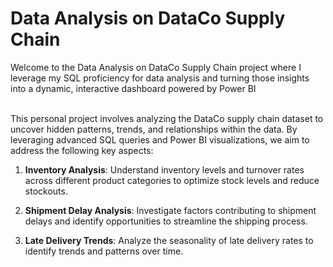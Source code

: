 # Data Analysis on DataCo Supply Chain

Welcome to the Data Analysis on DataCo Supply Chain project where I leverage my SQL proficiency for data analysis and turning those insights into a dynamic, interactive dashboard powered by Power BI

<br>
This personal project involves analyzing the DataCo supply chain dataset to uncover hidden patterns, trends, and relationships within the data. By leveraging advanced SQL queries and Power BI visualizations, we aim to address the following key aspects:
</br>

1. **Inventory Analysis**: Understand inventory levels and turnover rates across different product categories to optimize stock levels and reduce stockouts.

2. **Shipment Delay Analysis**: Investigate factors contributing to shipment delays and identify opportunities to streamline the shipping process.

3. **Late Delivery Trends**: Analyze the seasonality of late delivery rates to identify trends and patterns over time.

